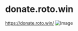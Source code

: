 # donate.roto.win
https://donate.roto.win/
![Image](https://user-images.githubusercontent.com/37479424/151701304-efd4ef48-115a-4624-b706-bd49a012f405.png)
